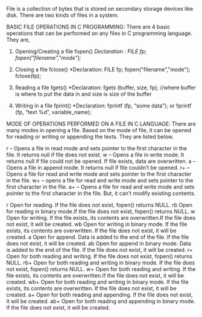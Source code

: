 File is a collection of bytes that is stored on secondary storage devices like disk. There are two kinds of files in a system.

BASIC FILE OPERATIONS IN C PROGRAMMING: There are 4 basic operations that can be performed on any files in C programming language. They are,

1) Opening/Creating a file
        fopen()
        *Declaration : FILE fp;
                       fopen("filename","mode");*

2) Closing a file
        fclose()
        *Declaration:  FILE fp;
                       fopen("filename","mode");
                       fclose(fp);

3) Reading a file
        fgets()
        *Declaration:
        fgets (buffer, size, fp); //where buffer is where to put the data in and size is size of the buffer

4) Writing in a file
        fprint()
        *Declaration:
        fprintf (fp, “some data”); or
        fprintf (fp, “text %d”, variable_name);

MODE OF OPERATIONS PERFORMED ON A FILE IN C LANGUAGE: There are many modes in opening a file. Based on the mode of file, it can be opened for reading or writing or appending the texts. They are listed below.

r – Opens a file in read mode and sets pointer to the first character in the file. It returns null if file does not exist.
w – Opens a file in write mode. It returns null if file could not be opened. If file exists, data are overwritten.
a – Opens a file in append mode.  It returns null if file couldn’t be opened.
r+ – Opens a file for read and write mode and sets pointer to the first character in the file.
w+ – opens a file for read and write mode and sets pointer to the first character in the file.
a+ – Opens a file for read and write mode and sets pointer to the first character in the file. But, it can’t modify existing contents.

r	Open for reading. If the file does not exist, fopen() returns NULL.
rb	Open for reading in binary mode.If the file does not exist, fopen() returns NULL.
w	Open for writing. If the file exists, its contents are overwritten.If the file does not exist, it will be created.
wb	Open for writing in binary mode. If the file exists, its contents are overwritten. If the file does not exist, it will be created.
a	Open for append. Data is added to the end of the file. If the file does not exist, it will be created.
ab	Open for append in binary mode. Data is added to the end of the file. If the file does not exist, it will be created.
r+	Open for both reading and writing. If the file does not exist, fopen() returns NULL.
rb+	Open for both reading and writing in binary mode. If the file does not exist, fopen() returns NULL.
w+	Open for both reading and writing. If the file exists, its contents are overwritten.If the file does not exist, it will be created.
wb+	Open for both reading and writing in binary mode. If the file exists, its contents are overwritten. If the file does not exist, it 
	will be created.
a+	Open for both reading and appending. If the file does not exist, it will be created.
ab+	Open for both reading and appending in binary mode. If the file does not exist, it will be created.
